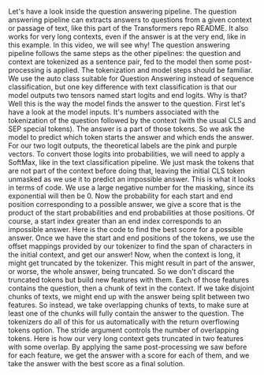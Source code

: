 Let's have a look inside the question answering pipeline. The question answering pipeline can extracts answers to questions from a given context or passage of text, like this part of the Transformers repo README. It also works for very long contexts, even if the answer is at the very end, like in this example. In this video, we will see why! The question answering pipeline follows the same steps as the other pipelines: the question and context are tokenized as a sentence pair, fed to the model then some post-processing is applied. The tokenization and model steps should be familiar. We use the auto class suitable for Question Answering instead of sequence classification, but one key difference with text classification is that our model outputs two tensors named start logits and end logits. Why is that? Well this is the way the model finds the answer to the question. First let's have a look at the model inputs. It's numbers associated with the tokenization of the question followed by the context (with the usual CLS and SEP special tokens). The answer is a part of those tokens. So we ask the model to predict which token starts the answer and which ends the answer. For our two logit outputs, the theoretical labels are the pink and purple vectors. To convert those logits into probabilities, we will need to apply a SoftMax, like in the text classification pipeline. We just mask the tokens that are not part of the context before doing that, leaving the initial CLS token unmasked as we use it to predict an impossible answer. This is what it looks in terms of code. We use a large negative number for the masking, since its exponential will then be 0. Now the probability for each start and end position corresponding to a possible answer, we give a score that is the product of the start probabilities and end probabilities at those positions. Of course, a start index greater than an end index corresponds to an impossible answer. Here is the code to find the best score for a possible answer. Once we have the start and end positions of the tokens, we use the offset mappings provided by our tokenizer to find the span of characters in the initial context, and get our answer! Now, when the context is long, it might get truncated by the tokenizer. This might result in part of the answer, or worse, the whole answer, being truncated. So we don't discard the truncated tokens but build new features with them. Each of those features contains the question, then a chunk of text in the context. If we take disjoint chunks of texts, we might end up with the answer being split between two features. So instead, we take overlapping chunks of texts, to make sure at least one of the chunks will fully contain the answer to the question. The tokenizers do all of this for us automatically with the return overflowing tokens option. The stride argument controls the number of overlapping tokens. Here is how our very long context gets truncated in two features with some overlap. By applying the same post-processing we saw before for each feature, we get the answer with a score for each of them, and we take the answer with the best score as a final solution.